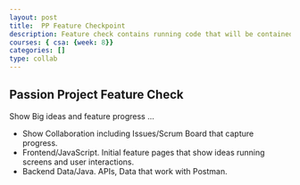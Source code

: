```yaml
---
layout: post
title:  PP Feature Checkpoint
description: Feature check contains running code that will be contained in your Trimester 1 N@tM project.
courses: { csa: {week: 8}}
categories: []
type: collab
---
```


## Passion Project Feature Check

Show Big ideas and feature progress ...

- Show Collaboration including Issues/Scrum Board that capture progress.
- Frontend/JavaScript.  Initial feature pages that show ideas running screens and user interactions.  
- Backend Data/Java.  APIs, Data that work with Postman.
